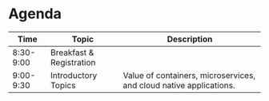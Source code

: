 # Agenda

| Time | Topic | Description |
| ---- | ----- | ----------- |
| 8:30-9:00 | Breakfast & Registration |  |
| 9:00-9:30 | Introductory Topics | Value of containers, microservices, and cloud native applications.|


